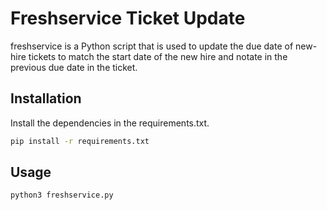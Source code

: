 # Freshservice Ticket Update

freshservice is a Python script that is used to update the due date of new-hire tickets to match the start date of the new hire and notate in the previous due date in the ticket.

## Installation

Install the dependencies in the requirements.txt.

```bash
pip install -r requirements.txt
```

## Usage

```python
python3 freshservice.py
```
